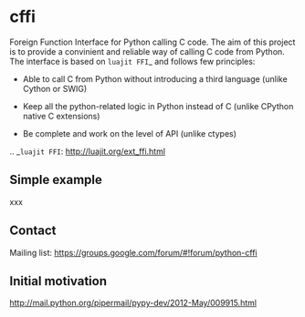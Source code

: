cffi
====

Foreign Function Interface for Python calling C code. The aim of this project
is to provide a convinient and reliable way of calling C code from Python.
The interface is based on `luajit FFI`_ and follows few principles:

* Able to call C from Python without introducing a third language
  (unlike Cython or SWIG)

* Keep all the python-related logic in Python instead of C (unlike CPython
  native C extensions)

* Be complete and work on the level of API (unlike ctypes)

.. _`luajit FFI`: http://luajit.org/ext_ffi.html

Simple example
--------------

xxx

Contact
-------

Mailing list: https://groups.google.com/forum/#!forum/python-cffi


Initial motivation
------------------

http://mail.python.org/pipermail/pypy-dev/2012-May/009915.html
